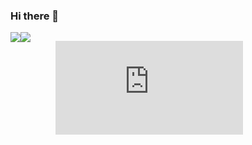 ### Hi there 👋

<div align="center">
  <div style="display: flex;">
    <img src="https://github-readme-stats.vercel.app/api?username=gabiliz&show_icons=true&theme=material-palenight&count_private=true" style="vertical-align: top;" />
    <img src="https://github-readme-stats.vercel.app/api/top-langs/?username=gabiliz&layout=compact&theme=material-palenight&count_private=true" />
    <figure><embed src="https://wakatime.com/share/@gabiliz/fe3dea8a-c852-4ca8-a70e-7de7f7cc13bb.svg"></embed></figure>
  </div>
</div>

